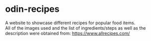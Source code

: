 # odin-recipes
A website to showcase different recipes for popular food items.\
All of the images used and the list of ingredients/steps as well as the description were obtained from: https://www.allrecipes.com/